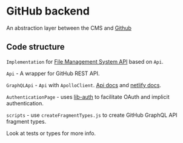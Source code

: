 # GitHub backend

An abstraction layer between the CMS and [Github](https://docs.github.com/en/rest)

## Code structure

`Implementation` for [File Management System API](https://github.com/decaporg/decap-cms/tree/master/packages/netlify-cms-lib-util/README.md) based on `Api`.

`Api` - A wrapper for GitHub REST API.

`GraphQLApi` - `Api` with `ApolloClient`. [Api docs](https://docs.github.com/en/graphql) and [netlify docs](https://www.netlifycms.org/docs/beta-features/#github-graphql-api).

`AuthenticationPage` -  uses [lib-auth](https://github.com/decaporg/decap-cms/tree/master/packages/netlify-cms-lib-auth/README.md) to facilitate OAuth and implicit authentication.

`scripts` -  use `createFragmentTypes.js` to create GitHub GraphQL API fragment types.

Look at tests or types for more info.
